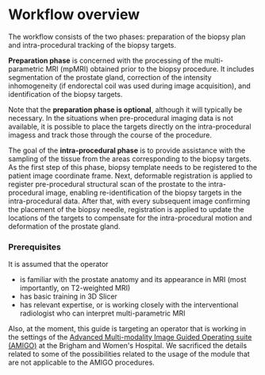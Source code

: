 # Workflow overview

The workflow consists of the two phases: preparation of the biopsy plan and intra-procedural tracking of the biopsy targets.

**Preparation phase** is concerned with the processing of the multi-parametric MRI (mpMRI) obtained prior to the biopsy procedure. It includes segmentation of the prostate gland, correction of the intensity inhomogeneity (if endorectal coil was used during image acquisition), and identification of the biopsy targets.

Note that the **preparation phase is optional**, although it will typically be necessary. In the situations when pre-procedural imaging data is not available, it is possible to place the targets directly on the intra-procedural imagess and track those through the course of the procedure.

The goal of the **intra-procedural phase** is to provide assistance with the sampling of the tissue from the areas corresponding to the biopsy targets. As the first step of this phase, biopsy template needs to be registered to the patient image coordinate frame. Next, deformable registration is applied to register pre-procedural structural scan of the prostate to the intra-procedural image, enabling re-identification of the biopsy targets in the intra-procedural data. After that, with every subsequent image confirming the placement of the biopsy needle, registration is applied to update the locations of the targets to compensate for the intra-procedural motion and deformation of the prostate gland.

### Prerequisites

It is assumed that the operator
* is familiar with the prostate anatomy and its appearance in MRI (most importantly, on T2-weighted MRI)
* has basic training in 3D Slicer
* has relevant expertise, or is working closely with the interventional radiologist who can interpret multi-parametric MRI

Also, at the moment, this guide is targeting an operator that is working in the settings of the [Advanced Multi-modality Image Guided Operating suite (AMIGO)](http://ncigt.org/AMIGO) at the Brigham and Women's Hospital. We sacrificed the details related to some of the possibilities related to the usage of the module that are not applicable to the AMIGO procedures.


